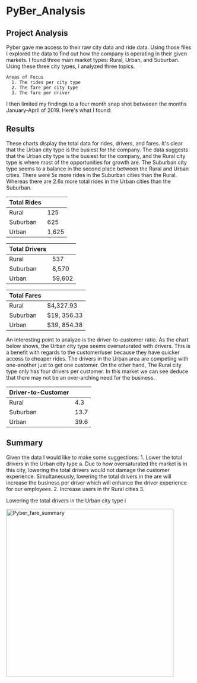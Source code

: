 # PyBer_Analysis

## Project Analysis
  Pyber gave me access to their raw city data and ride data. Using those files I explored the data to find out how the company is operating in their given markets. I found three main market types: Rural, Urban, and Suburban. Using these three city types, I analyzed three topics.  
  
    Areas of Focus
      1. The rides per city type 
      2. The fare per city type 
      3. The fare per driver
  
  I then limited my findings to a four month snap shot betweeen the months January-April of 2019. Here's what I found:

## Results
 
 These charts display the total data for rides, drivers, and fares. It's clear that the Urban city type is the busiest for the company. The data suggests that the Urban city type is the busiest for the company, and the Rural city type is where most of the opportunities for growth are. The Suburban city type seems to a balance in the second place between the Rural and Urban cities. There were 5x more rides in the Suburban cities than the Rural. Whereas there are 2.6x more total rides in the Urban cities than the Suburban.


| Total Rides   |               |
| ------------- | ------------- |
| Rural         | 125           |
| Suburban      | 625           |
| Urban         | 1,625         |  


| Total Drivers |           |
|---------------|-----------|
| Rural         | 537       |
| Suburban      | 8,570     |
| Urban         | 59,602    |


| Total Fares |             |
| ----------- | ----------- |
| Rural       | $4,327.93   |
| Suburban    | $19, 356.33 |
| Urban       | $39, 854.38 |

An interesting point to analyze is the driver-to-customer ratio. As the chart below shows, the Urban city type seems oversaturated with drivers. This is a benefit with regards to the customer/user because they have quicker access to cheaper rides. The drivers in the Urban area are competing with one-another just to get one customer. On the other hand, The Rural city type only has four drivers per customer. In this market we can see deduce that there may not be an over-arching need for the business. 

| Driver-to-Customer |          |
| ------------------ | -------- |
| Rural              |  4.3     |
| Suburban           |  13.7    |
| Urban              |  39.6    |

  

## Summary

  Given the data I would like to make some suggestions:
    1. Lower the total drivers in the Urban city type
          a. Due to how oversaturated the market is in this city, lowering the total drivers would not              damage the customer experience. Simultaneously, lowering the total drivers in the are will              increase the business per driver which will enhance the driver experience for our                      employees.
    2. Increase users in thr Rural cities
    3. 
    
Lowering the total drivers in the Urban city type i 



<img width="451" alt="Pyber_fare_summary" src="https://user-images.githubusercontent.com/99840803/160264936-cde97d5b-d0bc-449a-9d2a-eb9329b8cff1.png">

